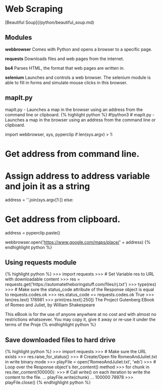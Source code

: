 <h1>Web Scraping</h1>
[Beautiful Soup](/python/beautiful_soup.md)
<h2>Modules</h2>
<p><b>webbrowser</b> Comes with Python and opens a browser to a specific page.</p>
<p><b>requests</b> Downloads files and web pages from the internet.</p>
<p><b>bs4</b> Parses HTML, the format that web pages are written in.</p>
<p><b>selenium</b> Launches and controls a web browser. The selenium module is able to fill in forms and simulate mouse clicks in this browser.</p>
<h2>mapIt.py</h2>
mapIt.py - Launches a map in the browser using an address from the command line or clipboard.
{% highlight python %}
#!python3
# mapIt.py - Launches a map in the browser using an address from the command line or clipboard.
 
import webbrowser, sys, pyperclip
if len(sys.argv) > 1:
  # Get address from command line.
  # Assign address to address variable and join it as a string
  address = ''.join(sys.argv[1:])
else:
  # Get address from clipboard.
  address = pyperclip.paste()
 
webbrowser.open('https://www.google.com/maps/place/' + address)
{% endhighlight python %}
<h2>Using requests module</h2>
{% highlight python %}
>>> import requests
>>> # Set Variable res to URL with downloadable content
>>> res = requests.get('https://automatetheboringstuff.com/files/rj.txt')
>>> type(res)
<class 'requests.models.Response'>
>>> # Make sure the status_code attribute of the Response object is equal to requests.codes.ok 
>>> res.status_code == requests.codes.ok
True
>>> len(res.text)
178981
>>> print(res.text[:250])
The Project Gutenberg EBook of Romeo and Juliet, by William Shakespeare

This eBook is for the use of anyone anywhere at no cost and with
almost no restrictions whatsoever.  You may copy it, give it away or
re-use it under the terms of the Proje
{% endhighlight python %}
<h2>Save downloaded files to hard drive</h2>
{% highlight python %}
>>> import requests
>>> # Make sure the URL exists
>>> res.raise_for_status()
>>> # Create/Open file RomeoAndJuliet.txt in write binary mode
>>> playFile = open('RomeoAndJuliet.txt', 'wb')
>>> # Loop over the Response object's iter_content() method
>>> for chunk in res.iter_content(100000):
>>> # Call write() on each iteration to write the content to the file.
...     playFile.write(chunk)
... 
100000
78978
>>> playFile.close()
{% endhighlight python %}
